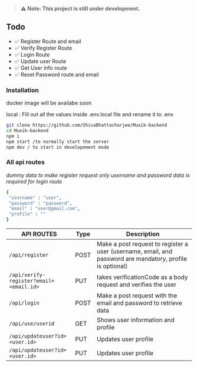 > **⚠️ Note: This project is still under development.**

## Todo
- ✅ Register Route and email
- ✅ Verify Register Route
- ✅ Login Route
- ✅ Update user Route
- ✅ Get User info route
- ✅ Reset Password route and email


###  Installation
docker image will be availabe soon

local : 
Fill out all the values inside .env.local file and rename it to .env
```bash
git clone https://github.com/ShivaBhattacharjee/Muxik-backend
cd Muxik-backend 
npm i 
npm start /to normally start the server
npm dev / to start in developement mode

```
 ### <b>All api routes</b> 
<i>dummy data to make register request only username and password data is required for login route </i>
 ```bash
{
  "username" : "user",
  "password" : "password",
  "email" : "user@gmail.com",
  "profile" : ""
}
 ```
               
| API ROUTES          | Type     | Description                                                                                                                     |
| ------------- | -------- | ------------------------------------------------------------------------------------------------------------------------------- |
| `/api/register` | POST   | Make a post request to register a user (username, email, and password are mandatory, profile is optional)  |
| `/api/verify-register?email=<email.id>`    | PUT   | takes verificationCode as a body request and verifies the user  
| `/api/login`    | POST   | Make a post request with the email and password to retrieve data                                                            |
| `/api/use/userid`    | GET   | Shows user information and profile   
| `/api/updateuser?id=<user.id>`    | PUT   | Updates user profile         
| `/api/updateuser?id=<user.id>`    | PUT   | Updates user profile     